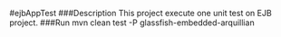 #ejbAppTest
###Description
This project execute one unit test on EJB project.
###Run
mvn clean test -P glassfish-embedded-arquillian
